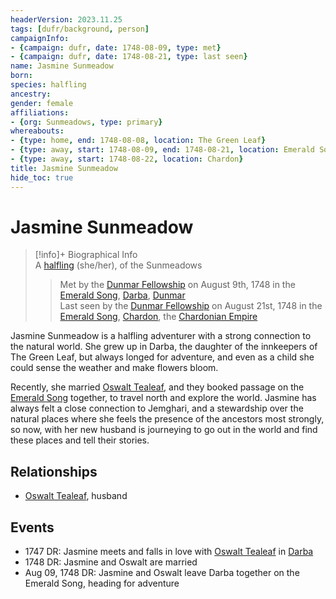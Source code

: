 ```yaml
---
headerVersion: 2023.11.25
tags: [dufr/background, person]
campaignInfo:
- {campaign: dufr, date: 1748-08-09, type: met}
- {campaign: dufr, date: 1748-08-21, type: last seen}
name: Jasmine Sunmeadow
born:
species: halfling
ancestry:
gender: female
affiliations:
- {org: Sunmeadows, type: primary}
whereabouts:
- {type: home, end: 1748-08-08, location: The Green Leaf}
- {type: away, start: 1748-08-09, end: 1748-08-21, location: Emerald Song}
- {type: away, start: 1748-08-22, location: Chardon}
title: Jasmine Sunmeadow
hide_toc: true
---
```

# Jasmine Sunmeadow
>[!info]+ Biographical Info  
> A [halfling](<../../species/children-of-the-embodied-gods/halflings/halflings.md>) (she/her), of the Sunmeadows  
>   
>>   
>>  Met by the [Dunmar Fellowship](<../pcs/dunmar-fellowship/dunmar-fellowship.md>) on August 9th, 1748 in the [Emerald Song](<../../things/ships/emerald-song.md>), [Darba](<../../gazetteer/greater-dunmar/realms/dunmar/coastal-dunmar/darba/darba.md>), [Dunmar](<../../gazetteer/greater-dunmar/realms/dunmar/dunmar.md>)   
>>  Last seen by the [Dunmar Fellowship](<../pcs/dunmar-fellowship/dunmar-fellowship.md>) on August 21st, 1748 in the [Emerald Song](<../../things/ships/emerald-song.md>), [Chardon](<../../gazetteer/west-coast/chardonian-empire/chardon/chardon.md>), the [Chardonian Empire](<../../gazetteer/west-coast/chardonian-empire/chardonian-empire.md>) 

Jasmine Sunmeadow is a halfling adventurer with a strong connection to the natural world. She grew up in Darba, the daughter of the innkeepers of The Green Leaf, but always longed for adventure, and even as a child she could sense the weather and make flowers bloom.

Recently, she married [Oswalt Tealeaf](<./oswalt-tealeaf.md>), and they booked passage on the [Emerald Song](<../../things/ships/emerald-song.md>) together, to travel north and explore the world. Jasmine has always felt a close connection to Jemghari, and a stewardship over the natural places where she feels the presence of the ancestors most strongly, so now, with her new husband is journeying to go out in the world and find these places and tell their stories.
## Relationships
- [Oswalt Tealeaf](<./oswalt-tealeaf.md>), husband
## Events
- 1747 DR: Jasmine meets and falls in love with [Oswalt Tealeaf](<./oswalt-tealeaf.md>) in [Darba](<../../gazetteer/greater-dunmar/realms/dunmar/coastal-dunmar/darba/darba.md>)
- 1748 DR: Jasmine and Oswalt are married
- Aug 09, 1748 DR: Jasmine and Oswalt leave Darba together on the Emerald Song, heading for adventure


